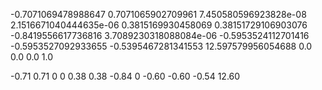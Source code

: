 -0.7071069478988647  0.7071065902709961 7.450580596923828e-08 2.1516671040444635e-06
0.3815169930458069  0.38151729106903076 -0.8419556617736816 3.7089230318088084e-06
-0.5953524112701416  -0.5953527092933655 -0.5395467281341553 12.597579956054688
0.0 0.0 0.0 1.0


-0.71  0.71     0     0
 0.38  0.38 -0.84     0
-0.60 -0.60 -0.54 12.60